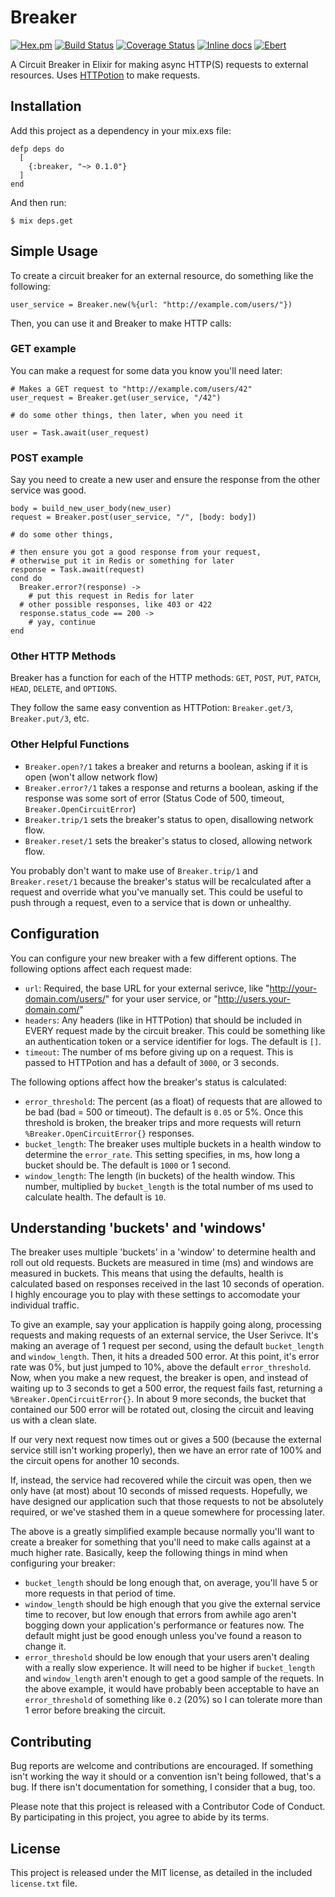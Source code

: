 # Breaker #

[![Hex.pm](https://img.shields.io/hexpm/v/breaker.svg)](https://hex.pm/packages/breaker)
[![Build Status](https://travis-ci.org/awochna/breaker.svg?branch=master)](https://travis-ci.org/awochna/breaker)
[![Coverage Status](https://coveralls.io/repos/github/awochna/breaker/badge.svg?branch=master)](https://coveralls.io/github/awochna/breaker?branch=master)
[![Inline docs](https://inch-ci.org/github/awochna/breaker.svg)](https://inch-ci.org/github/awochna/breaker)
[![Ebert](https://ebertapp.io/github/awochna/breaker.svg)](https://ebertapp.io/github/awochna/breaker)

A Circuit Breaker in Elixir for making async HTTP(S) requests to external resources.
Uses [HTTPotion](https://github.com/myfreeweb/httpotion) to make requests.

## Installation ##

Add this project as a dependency in your mix.exs file:

```
defp deps do
  [
    {:breaker, "~> 0.1.0"}
  ]
end
```

And then run:

    $ mix deps.get

## Simple Usage ##

To create a circuit breaker for an external resource, do something like the following:

```
user_service = Breaker.new(%{url: "http://example.com/users/"})
```

Then, you can use it and Breaker to make HTTP calls:

### GET example ###

You can make a request for some data you know you'll need later:

```
# Makes a GET request to "http://example.com/users/42"
user_request = Breaker.get(user_service, "/42")

# do some other things, then later, when you need it

user = Task.await(user_request)
```

### POST example ###

Say you need to create a new user and ensure the response from the other
service was good.

```
body = build_new_user_body(new_user)
request = Breaker.post(user_service, "/", [body: body])

# do some other things,

# then ensure you got a good response from your request,
# otherwise put it in Redis or something for later
response = Task.await(request)
cond do
  Breaker.error?(response) ->
    # put this request in Redis for later
  # other possible responses, like 403 or 422
  response.status_code == 200 ->
    # yay, continue
end
```

### Other HTTP Methods ###

Breaker has a function for each of the HTTP methods: `GET`, `POST`, `PUT`, `PATCH`, `HEAD`, `DELETE`, and `OPTIONS`.

They follow the same easy convention as HTTPotion: `Breaker.get/3`, `Breaker.put/3`, etc.

### Other Helpful Functions ###

* `Breaker.open?/1` takes a breaker and returns a boolean, asking if it is open (won't allow network flow)
* `Breaker.error?/1` takes a response and returns a boolean, asking if the response was some sort of error (Status Code of 500, timeout, `Breaker.OpenCircuitError`)
* `Breaker.trip/1` sets the breaker's status to open, disallowing network flow.
* `Breaker.reset/1` sets the breaker's status to closed, allowing network flow.

You probably don't want to make use of `Breaker.trip/1` and `Breaker.reset/1` because the breaker's status will be recalculated after a request and override what you've manually set.
This could be useful to push through a request, even to a service that is down or unhealthy.

## Configuration ##

You can configure your new breaker with a few different options.
The following options affect each request made:

* `url`: Required, the base URL for your external serivce, like "http://your-domain.com/users/" for your user service, or "http://users.your-domain.com/"
* `headers`: Any headers (like in HTTPotion) that should be included in EVERY request made by the circuit breaker.
This could be something like an authentication token or a service identifier for logs.
The default is `[]`.
* `timeout`: The number of ms before giving up on a request. This is passed to HTTPotion and has a default of `3000`, or 3 seconds.

The following options affect how the breaker's status is calculated:

* `error_threshold`: The percent (as a float) of requests that are allowed to be bad (bad = 500 or timeout).
The default is `0.05` or 5%.
Once this threshold is broken, the breaker trips and more requests will return `%Breaker.OpenCircuitError{}` responses.
* `bucket_length`: The breaker uses multiple buckets in a health window to determine the `error_rate`.
This setting specifies, in ms, how long a bucket should be.
The default is `1000` or 1 second.
* `window_length`: The length (in buckets) of the health window.
This number, multiplied by `bucket_length` is the total number of ms used to calculate health.
The default is `10`.

## Understanding 'buckets' and 'windows' ##

The breaker uses multiple 'buckets' in a 'window' to determine health and roll out old requests.
Buckets are measured in time (ms) and windows are measured in buckets.
This means that using the defaults, health is calculated based on responses received in the last 10 seconds of operation.
I highly encourage you to play with these settings to accomodate your individual traffic.

To give an example, say your application is happily going along, processing requests and making requests of an external service, the User Serivce.
It's making an average of 1 request per second, using the default `bucket_length` and `window_length`.
Then, it hits a dreaded 500 error.
At this point, it's error rate was 0%, but just jumped to 10%, above the default `error_threshold`.
Now, when you make a new request, the breaker is open, and instead of waiting up to 3 seconds to get a 500 error, the request fails fast, returning a `%Breaker.OpenCircuitError{}`.
In about 9 more seconds, the bucket that contained our 500 error will be rotated out, closing the circuit and leaving us with a clean slate.

If our very next request now times out or gives a 500 (because the external service still isn't working properly), then we have an error rate of 100% and the circuit opens for another 10 seconds.

If, instead, the service had recovered while the circuit was open, then we only have (at most) about 10 seconds of missed requests.
Hopefully, we have designed our application such that those requests to not be absolutely required, or we've stashed them in a queue somewhere for processing later.

The above is a greatly simplified example because normally you'll want to create a breaker for something that you'll need to make calls against at a much higher rate.
Basically, keep the following things in mind when configuring your breaker:

* `bucket_length` should be long enough that, on average, you'll have 5 or more requests in that period of time.
* `window_length` should be high enough that you give the external service time to recover, but low enough that errors from awhile ago aren't bogging down your application's performance or features now.
The default might just be good enough unless you've found a reason to change it.
* `error_threshold` should be low enough that your users aren't dealing with a really slow experience.
It will need to be higher if `bucket_length` and `window_length` aren't enough to get a good sample of the requets.
In the above example, it would have probably been acceptable to have an `error_threshold` of something like `0.2` (20%) so I can tolerate more than 1 error before breaking the circuit.

## Contributing ##

Bug reports are welcome and contributions are encouraged.
If something isn't working the way it should or a convention isn't being followed, that's a bug.
If there isn't documentation for something, I consider that a bug, too.

Please note that this project is released with a Contributor Code of Conduct. By participating in this project, you agree to abide by its terms.

## License ##

This project is released under the MIT license, as detailed in the included `license.txt` file.
